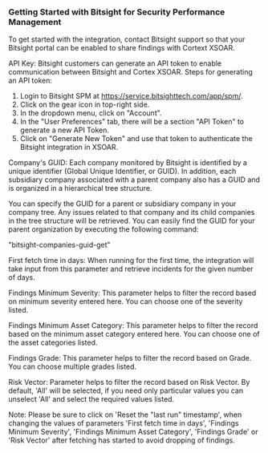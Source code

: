 ### Getting Started with Bitsight for Security Performance Management

To get started with the integration, contact Bitsight support so that your Bitsight portal can be enabled to share findings with Cortext XSOAR.

API Key: Bitsight customers can generate an API token to enable communication between Bitsight and Cortex XSOAR. Steps for generating an API token:

1) Login to Bitsight SPM at https://service.bitsighttech.com/app/spm/.
2) Click on the gear icon in top-right side.
3) In the dropdown menu, click on "Account".
4) In the "User Preferences" tab, there will be a section "API Token" to generate a new API Token.
5) Click on "Generate New Token" and use that token to authenticate the Bitsight integration in XSOAR.

Company's GUID: Each company monitored by Bitsight is identified by a unique identifier (Global Unique Identifier, or GUID). In addition, each subsidiary company associated with a parent company also has a GUID and is organized in a hierarchical tree structure.

You can specify the GUID for a parent or subsidiary company in your company tree. Any issues related to that company and its child companies in the tree structure will be retrieved. You can easily find the GUID for your parent organization by executing the following command:


"bitsight-companies-guid-get"

First fetch time in days: When running for the first time, the integration will take input from this parameter and retrieve incidents for the given number of days.

Findings Minimum Severity: This parameter helps to filter the record based on minimum severity entered here. You can choose one of the severity listed.

Findings Minimum Asset Category: This parameter helps to filter the record based on the minimum asset category entered here. You can choose one of the asset categories listed.

Findings Grade: This parameter helps to filter the record based on Grade. You can choose multiple grades listed.

Risk Vector: Parameter helps to filter the record based on Risk Vector. By default, 'All' will be selected, if you need only particular values you can unselect 'All' and select the required values listed.

Note: Please be sure to click on 'Reset the "last run" timestamp', when changing the values of parameters 'First fetch time in days', 'Findings Minimum Severity', 'Findings Minimum Asset Category', 'Findings Grade' or 'Risk Vector' after fetching has started to avoid dropping of findings.